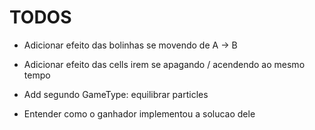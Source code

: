 # TODOS

- Adicionar efeito das bolinhas se movendo de A -> B
- Adicionar efeito das cells irem se apagando / acendendo ao mesmo tempo

- Add segundo GameType: equilibrar particles
- Entender como o ganhador implementou a solucao dele
